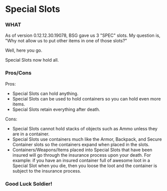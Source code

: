 # Special Slots

### WHAT
As of version 0.12.12.30.19078, BSG gave us 3 "SPEC" slots. My question is, "Why not allow us to put other items in one of those slots?"

Well, here you go.

Special Slots now hold all.

### Pros/Cons

Pros:
  * Special Slots can hold anything.
  * Special Slots can be used to hold containers so you can hold even more items.
  * Special Slots retain everything after death.

Cons:
  * Special Slots cannot hold stacks of objects such as Ammo unless they are in a container.
  * Special Slots use containers much like the Armor, Backpack, and Secure Container slots so the containers expand when placed in the slots.
  * Containers/Weapons/Items placed into Special Slots that have been insured will go through the insurance process upon your death. For example: if you have an insured container full of awesome loot in a Special Slot when you die, then you loose the loot and the container is subject to the insurance process.

### Good Luck Soldier!
